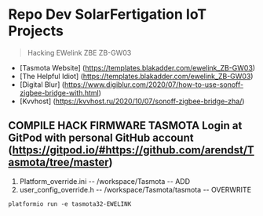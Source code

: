 # Repo Dev SolarFertigation IoT Projects

> Hacking EWelink ZBE ZB-GW03

- [Tasmota Website] (https://templates.blakadder.com/ewelink_ZB-GW03)
- [The Helpful Idiot] (https://templates.blakadder.com/ewelink_ZB-GW03)
- [Digital Blur] (https://www.digiblur.com/2020/07/how-to-use-sonoff-zigbee-bridge-with.html)
- [Kvvhost] (https://kvvhost.ru/2020/10/07/sonoff-zigbee-bridge-zha/)

COMPILE HACK FIRMWARE TASMOTA
Login at GitPod with personal GitHub account 
(https://gitpod.io/#https://github.com/arendst/Tasmota/tree/master)
-------------------------------------------------------------------

1. Platform_override.ini -- /workspace/Tasmota -- ADD
2. user_config_override.h -- /workspace/Tasmota/tasmota -- OVERWRITE

```
platformio run -e tasmota32-EWELINK
```